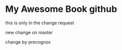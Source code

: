 # My Awesome Book github

this is only in the change request

new change on master

change by precognox


